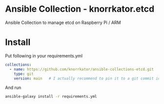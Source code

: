 # Ansible Collection - knorrkator.etcd

Ansible Collection to manage etcd on Raspberry Pi / ARM

# Install
Put following in your requirements.yml

```yaml
collections:
  - name: https://github.com/knorrkator/ansible-collections-etcd.git
    type: git
    version: main   # I actually recommend to pin it to a git commit id
```

And run
```bash
ansible-galaxy install -r requirements.yml
```